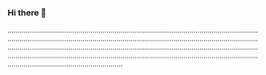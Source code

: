 ### Hi there 👋

.........................................................................................................................................................................................................................................................................................................................................................................................................................................................................................................................................................................